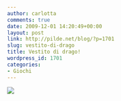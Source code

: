 ```yaml
---
author: carlotta
comments: true
date: 2009-12-01 14:20:49+00:00
layout: post
link: http://pilde.net/blog/?p=1701
slug: vestito-di-drago
title: Vestito di drago!
wordpress_id: 1701
categories:
- Giochi
---
```


![](http://pilde.net/blog/wp-content/uploads/2009/12/coccodrillo.jpg)



